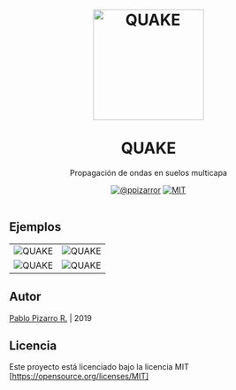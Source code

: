 <h1 align="center">
  <a href="https://github.ppizarror.com/QUAKE/" title="QUAKE">
    <img alt="QUAKE" src="https://res.ppizarror.com/other/matlab.png" width="200px" height="200px" />
  </a>
  <br /><br />
  QUAKE</h1>
<p align="center">Propagación de ondas en suelos multicapa</p>
<div align="center"><a href="https://ppizarror.com"><img alt="@ppizarror" src="https://res.ppizarror.com/badges/autor.svg" /></a>
<a href="https://opensource.org/licenses/MIT"><img alt="MIT" src="https://res.ppizarror.com/badges/licenciamit.svg" /></a>
</div><br />

## Ejemplos

|  |  |
|:---:|:---:|
| ![QUAKE](https://res.ppizarror.com/images/quake/quake1.png)  | ![QUAKE](https://res.ppizarror.com/images/quake/quake2.png) |
| ![QUAKE](https://res.ppizarror.com/images/quake/quake3.png)  | ![QUAKE](https://res.ppizarror.com/images/quake/quake4.png) |

## Autor

[Pablo Pizarro R.](https://ppizarror.com) | 2019

## Licencia

Este proyecto está licenciado bajo la licencia MIT [https://opensource.org/licenses/MIT]
